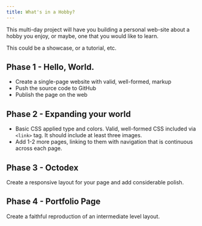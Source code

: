 ```yaml
---
title: What's in a Hobby?
---
```


This multi-day project will have you building a personal web-site about a hobby you enjoy, or maybe, one that you
would like to learn.

This could be a showcase, or a tutorial, etc.

## Phase 1 - Hello, World.

- Create a single-page website with valid, well-formed, markup
- Push the source code to GitHub
- Publish the page on the web

## Phase 2 - Expanding your world

- Basic CSS applied type and colors. Valid, well-formed CSS included via `<link>` tag. It should include at least three
  images.
- Add 1-2 more pages, linking to them with navigation that is continuous across each page.

## Phase 3 - Octodex

Create a responsive layout for your page and add considerable polish.

## Phase 4 - Portfolio Page

Create a faithful reproduction of an intermediate level layout.

